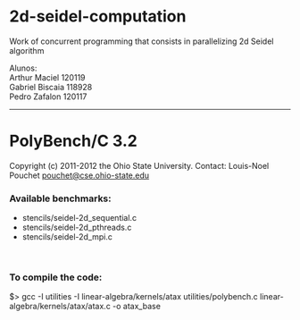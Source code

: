 # 2d-seidel-computation
Work of concurrent programming that consists in parallelizing 2d Seidel algorithm

Alunos:<br>
Arthur Maciel   120119<br>
Gabriel Biscaia 118928<br>
Pedro Zafalon   120117<br>

* * * * * * * * * *
<h1>PolyBench/C 3.2</h1>

Copyright (c) 2011-2012 the Ohio State University.
Contact: Louis-Noel Pouchet <pouchet@cse.ohio-state.edu>


<h3>Available benchmarks:</h3>

* stencils/seidel-2d_sequential.c
* stencils/seidel-2d_pthreads.c
* stencils/seidel-2d_mpi.c

<br>
<h3>To compile the code:</h3>

$> gcc -I utilities -I linear-algebra/kernels/atax utilities/polybench.c linear-algebra/kernels/atax/atax.c -o atax_base
<br>

<br>

